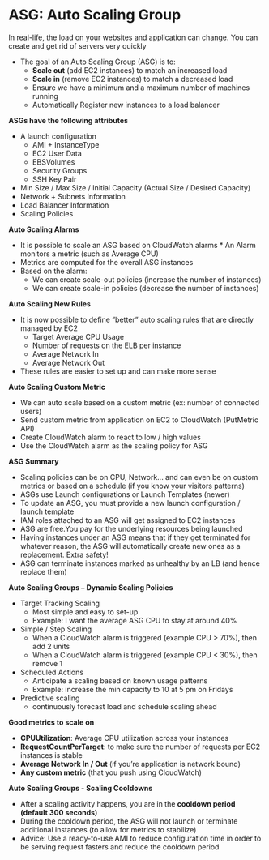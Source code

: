 # ASG: Auto Scaling Group

In real-life, the load on your websites and application can change. You can create and get rid of servers very quickly

* The goal of an Auto Scaling Group (ASG) is to:
  * **Scale out** (add EC2 instances) to match an increased load
  * **Scale in** (remove EC2 instances) to match a decreased load
  * Ensure we have a minimum and a maximum number of machines running
  * Automatically Register new instances to a load balancer

**ASGs have the following attributes**

* A launch configuration
  * AMI + InstanceType
  * EC2 User Data
  * EBSVolumes
  * Security Groups
  * SSH Key Pair
* Min Size / Max Size / Initial Capacity (Actual Size / Desired Capacity)
* Network + Subnets Information
* Load Balancer Information
* Scaling Policies

**Auto Scaling Alarms**

* It is possible to scale an ASG based on CloudWatch alarms * An Alarm monitors a metric (such as Average CPU)
* Metrics are computed for the overall ASG instances
* Based on the alarm:
  * We can create scale-out policies (increase the number of instances)
  * We can create scale-in policies (decrease the number of instances)

**Auto Scaling New Rules**

* It is now possible to define ”better” auto scaling rules that are directly managed by EC2
  * Target Average CPU Usage
  * Number of requests on the ELB per instance
  * Average Network In
  * Average Network Out
* These rules are easier to set up and can make more sense

**Auto Scaling Custom Metric**

* We can auto scale based on a custom metric (ex: number of connected users)
* Send custom metric from application on EC2 to CloudWatch (PutMetric API)
* Create CloudWatch alarm to react to low / high values
* Use the CloudWatch alarm as the scaling policy for ASG

**ASG Summary**

* Scaling policies can be on CPU, Network... and can even be on custom metrics or based on a schedule (if you know your visitors patterns)
* ASGs use Launch configurations or Launch Templates (newer)
* To update an ASG, you must provide a new launch configuration / launch template
* IAM roles attached to an ASG will get assigned to EC2 instances
* ASG are free.You pay for the underlying resources being launched
* Having instances under an ASG means that if they get terminated for whatever reason, the ASG will automatically create new ones as a replacement. Extra safety!
* ASG can terminate instances marked as unhealthy by an LB (and hence replace them)

**Auto Scaling Groups – Dynamic Scaling Policies**

* Target Tracking Scaling
  * Most simple and easy to set-up
  * Example: I want the average ASG CPU to stay at around 40%
* Simple / Step Scaling
  * When a CloudWatch alarm is triggered (example CPU > 70%), then add 2 units
  * When a CloudWatch alarm is triggered (example CPU < 30%), then remove 1
* Scheduled Actions
  * Anticipate a scaling based on known usage patterns
  * Example: increase the min capacity to 10 at 5 pm on Fridays
* Predictive scaling
  * continuously forecast load and schedule scaling ahead

**Good metrics to scale on**

* **CPUUtilization**: Average CPU utilization across your instances
* **RequestCountPerTarget**: to make sure the number of requests per EC2 instances is stable
* **Average Network In / Out** (if you’re application is network bound)
* **Any custom metric** (that you push using CloudWatch)

**Auto Scaling Groups - Scaling Cooldowns**

* After a scaling activity happens, you are in the **cooldown period (default 300 seconds)**
* During the cooldown period, the ASG will not launch or terminate additional instances (to allow for metrics to stabilize)
* Advice: Use a ready-to-use AMI to reduce configuration time in order to be serving request fasters and reduce the cooldown period
